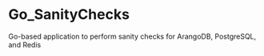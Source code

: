 # Go_SanityChecks
 Go-based application to perform sanity checks for ArangoDB, PostgreSQL, and Redis
